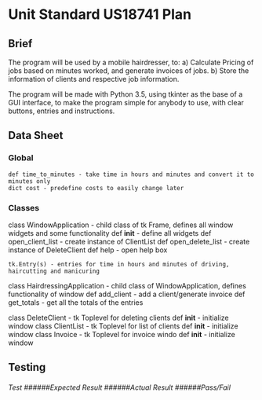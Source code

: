 # Unit Standard US18741 Plan

## Brief

The program will be used by a mobile hairdresser, to:
    a) Calculate Pricing of jobs based on minutes worked, and generate invoices of jobs.
    b) Store the information of clients and respective job information.
    
The program will be made with Python 3.5, using tkinter as the base of a GUI interface, to
make the program simple for anybody to use, with clear buttons, entries and instructions.

## Data Sheet

### Global

	def time_to_minutes - take time in hours and minutes and convert it to minutes only
	dict cost - predefine costs to easily change later

### Classes

class WindowApplication - child class of tk Frame, defines all window widgets and some functionality
	def __init__ - define all widgets
	def open_client_list - create instance of ClientList
	def open_delete_list - create instance of DeleteClient
	def help - open help box
	
	tk.Entry(s) - entries for time in hours and minutes of driving, haircutting and manicuring
	
class HairdressingApplication - child class of WindowApplication, defines functionality of window
	def add_client - add a client/generate invoice
	def get_totals - get all the totals of the entries
	

class DeleteClient - tk Toplevel for deleting clients
	def __init__ - initialize window
class ClientList - tk Toplevel for list of clients
	def __init__ - initialize window
class Invoice - tk Toplevel for invoice windo
	def __init__ - initialize window
	
## Testing

###### Test 	######Expected Result	######Actual Result 	######Pass/Fail

